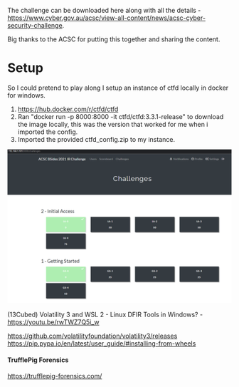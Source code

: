 The challenge can be downloaded here along with all the details - https://www.cyber.gov.au/acsc/view-all-content/news/acsc-cyber-security-challenge.

Big thanks to the ACSC for putting this together and sharing the content.

# Setup
So I could pretend to play along I setup an instance of ctfd locally in docker for windows.
1. https://hub.docker.com/r/ctfd/ctfd
2. Ran "docker run -p 8000:8000 -it ctfd/ctfd:3.3.1-release" to download the image locally, this was the version that worked for me when i imported the config.
3. Imported the provided ctfd_config.zip to my instance.

![](2022-01-20-19-06-48.png)


(13Cubed) Volatility 3 and WSL 2 - Linux DFIR Tools in Windows? - https://youtu.be/rwTWZ7Q5i_w


https://github.com/volatilityfoundation/volatility3/releases
https://pip.pypa.io/en/latest/user_guide/#installing-from-wheels

#### TrufflePig Forensics
https://trufflepig-forensics.com/

